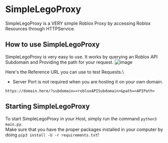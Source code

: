 # SimpleLegoProxy
SimpleLegoProxy is a VERY simple Roblox Proxy by accessing Roblox Resources through HTTPService.

## How to use SimpleLegoProxy
SimpleLegoProxy is very easy to use. It works by querying an Roblox API Subdomain and Providing the path for your request.
![image](https://user-images.githubusercontent.com/53323309/208656333-c15741f3-fda2-4e88-8d06-89c78a6a3a54.png)

Here's the Reference URL you can use to test Requests.\
* Server Port is not required when you are hosting it on your own domain.
```
https://domain.here/?subdomain=<robloxAPISubdomain>&path=<APIPath>
```

## Starting SimpleLegoProxy
To start SimpleLegoProxy in your Host, simply run the command `python3 main.py`.\
Make sure that you have the proper packages installed in your computer by doing `pip3 install -U -r requirements.txt`!
